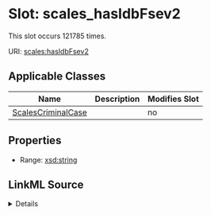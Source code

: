 

# Slot: scales_hasIdbFsev2




This slot occurs 121785 times.


URI: [scales:hasIdbFsev2](http://schemas.scales-okn.org/rdf/scales#hasIdbFsev2)



<!-- no inheritance hierarchy -->





## Applicable Classes

| Name | Description | Modifies Slot |
| --- | --- | --- |
| [ScalesCriminalCase](../classes/ScalesCriminalCase.md) |  |  no  |







## Properties

* Range: [xsd:string](http://www.w3.org/2001/XMLSchema#string)







## LinkML Source

<details>

```yaml
name: scales_hasIdbFsev2
from_schema: okns:scales-kg
rank: 1000
slot_uri: scales:hasIdbFsev2
alias: scales_hasIdbFsev2
domain_of:
- scales_CriminalCase
range: string

```
</details>